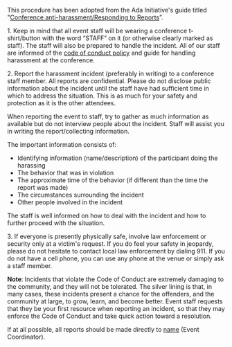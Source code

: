 This procedure has been adopted from the Ada Initiative's guide titled "[Conference anti-harassment/Responding to Reports](http://geekfeminism.wikia.com/wiki/Conference_anti-harassment/Responding_to_reports)”.

1\. Keep in mind that all event staff will be wearing a conference t-shirt/button with the word “STAFF”
on it (or otherwise clearly marked as staff). The staff will also be prepared to handle the incident.
All of our staff are informed of the [code of conduct policy](https://github.com/anchorageprogramming/code-of-conduct/blob/master/code_of_conduct.md) and guide
for handling harassment at the conference. 

2\. Report the harassment incident (preferably in writing) to a conference staff member. All reports
are confidential. Please do not disclose public information about the incident until the staff have
had sufficient time in which to address the situation. This is as much for your safety and protection
as it is the other attendees.

When reporting the event to staff, try to gather as much information as available but do not
interview people about the incident. Staff will assist you in writing the report/collecting information.

The important information consists of:

- Identifying information (name/description) of the participant doing the harassing
- The behavior that was in violation
- The approximate time of the behavior (if different than the time the report was made)
- The circumstances surrounding the incident
- Other people involved in the incident

The staff is well informed on how to deal with the incident and how to further proceed with the situation.

3\. If everyone is presently physically safe, involve law enforcement or security only at a victim's request.
If you do feel your safety in jeopardy, please do not hesitate to contact local law enforcement by
dialing 911. If you do not have a cell phone, you can use any phone at the venue or simply ask a staff member.

**Note**: Incidents that violate the Code of Conduct are extremely damaging to the community, and they
will not be tolerated. The silver lining is that, in many cases, these incidents present a chance for
the offenders, and the community at large, to grow, learn, and become better. Event staff requests
that they be your first resource when reporting an incident, so that they may enforce
the Code of Conduct and take quick action toward a resolution.

If at all possible, all reports should be made directly to [name](mailto:email) (Event Coordinator).
